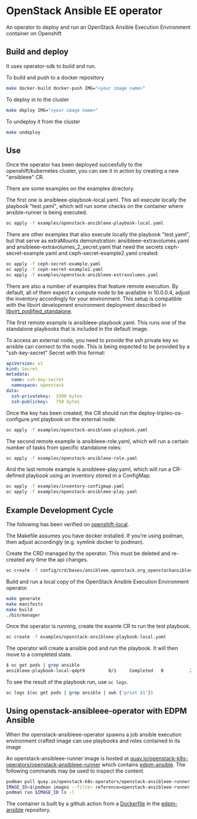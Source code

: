 # OpenStack Ansible EE operator

An operator to deploy and run an OpenStack Ansible Execution Environment container on Openshift

## Build and deploy

It uses operator-sdk to build and run.

To build and push to a docker repository

```bash
make docker-build docker-push IMG="<your image name>"
```

To deploy in to the cluster

```bash
make deploy IMG="<your image name>"
```

To undeploy it from the cluster

```bash
make undeploy
```

## Use

Once the operator has been deployed succesfully to the openshift/kubernetes cluster, you can see it in action by creating a new "ansibleee" CR.

There are some examples on the examples directory.

The first one is ansibleee-playbook-local.yaml. This wil execute locally the playbook "test.yaml", which will run some checks on the container where ansible-runner is being executed.

```bash
oc apply -f examples/openstack-ansibleee-playbook-local.yaml
```

There are other examples that also execute locally the playbook "test.yaml", but that serve as extraMounts demonstration: ansibleee-extravolumes.yaml and ansibleee-extravolumes_2_secret.yaml that need the secrets ceph-secret-example.yaml and ceph-secret-example2.yaml created:

```bash
oc apply -f ceph-secret-example.yaml
oc apply -f ceph-secret-example2.yaml
oc apply -f examples/openstack-ansibleee-extravolumes.yaml
```

There are also a number of examples that feature remote execution. By default, all of them expect a compute node to be available in 10.0.0.4, adjust the inventory accordingly for your environment. This setup is compatible with the libvirt development environment deployment described in [libvirt_podified_standalone](https://gitlab.cee.redhat.com/rhos-upgrades/data-plane-adoption-dev/-/blob/main/libvirt_podified_standalone.md).

The first remote example is ansibleee-playbook.yaml. This runs one of the standalone playbooks that is included in the default image.

To access an external node, you need to provide the ssh private key so ansible can connect to the node. This is being expected to be provided by a "ssh-key-secret" Secret with this format:

```yaml
apiVersion: v1
kind: Secret
metadata:
  name: ssh-key-secret
  namespace: openstack
data:
  ssh-privatekey:  3390 bytes                                                                                       │
  ssh-publickey:   750 bytes
```

Once the key has been created, the CR should run the deploy-tripleo-os-configure.yml playbook on the external node:

```bash
oc apply -f examples/openstack-ansibleee-playbook.yaml
```

The second remote example is ansibleee-role.yaml, which will run a certain number of tasks from specific standalone roles:

```bash
oc apply -f examples/openstack-ansibleee-role.yaml
```

And the last remote example is ansibleee-play.yaml, which will run a CR-defined playbook using an inventory stored in a ConfigMap.

```bash
oc apply -f examples/inventory-configmap.yaml
oc apply -f examples/openstack-ansibleee-play.yaml
```

## Example Development Cycle

The following has been verified on
[openshift-local](https://developers.redhat.com/products/openshift-local/overview).

The Makefile assumes you have docker installed. If you're using
podman, then adjust accordingly (e.g. symlink docker to podman).

Create the CRD managed by the operator. This must be deleted and re-created any time the api changes.

```bash
oc create -f config/crd/bases/ansibleee.openstack.org_openstackansibleees.yaml
```

Build and run a local copy of the OpenStack Ansible Execution Environment operator.

```bash
make generate
make manifests
make build
./bin/manager
```

Once the operator is running, create the examle CR to run the test playbook.

```bash
oc create -f examples/openstack-ansibleee-playbook-local.yaml
```

The operator will create a ansible pod and run the playbook. It will
then move to a completed state.

```bash
$ oc get pods | grep ansible
ansibleee-playbook-local-q4pt9         0/1     Completed   0          24m
```

To see the result of the playbook run, use `oc logs`.

```bash
oc logs $(oc get pods | grep ansible | awk {'print $1'})
```

## Using openstack-ansibleee-operator with EDPM Ansible

When the openstack-ansibleee-operator spawns a job ansible execution environment crafted image
can use playbooks and roles contained in its image

An openstack-ansibleee-runner image is hosted at
[quay.io/openstack-k8s-operators/openstack-ansibleee-runner](https://quay.io/openstack-k8s-operators/openstack-ansibleee-runner)
which contains [edpm-ansible](https://github.com/openstack-k8s-operators/edpm-ansible).
The following commands may be used to inspect the content.

```bash
podman pull quay.io/openstack-k8s-operators/openstack-ansibleee-runner:latest
IMAGE_ID=$(podman images --filter reference=openstack-ansibleee-runner:latest --format "{{.Id}}")
podman run $IMAGE_ID ls -l
```

The container is built by a github action from a [Dockerfile](https://github.com/openstack-k8s-operators/edpm-ansible/blob/main/openstack_ansibleee/Dockerfile) in the [edpm-ansible](https://github.com/openstack-k8s-operators/edpm-ansible) repository.
